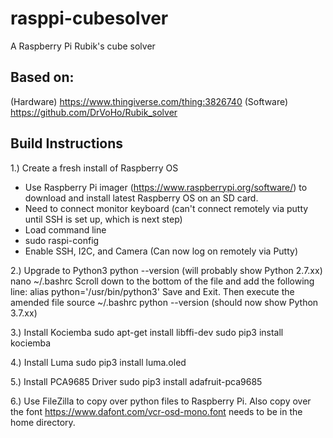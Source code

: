 # rasppi-cubesolver
A Raspberry Pi Rubik's cube solver 

## Based on:
(Hardware) https://www.thingiverse.com/thing:3826740
(Software) https://github.com/DrVoHo/Rubik_solver

## Build Instructions

1.) Create a fresh install of Raspberry OS
- Use Raspberry Pi imager (https://www.raspberrypi.org/software/) to download and install latest Raspberry OS on an SD card.
- Need to connect monitor keyboard (can't connect remotely via putty until SSH is set up, which is next step)
- Load command line
- sudo raspi-config
- Enable SSH, I2C, and Camera
(Can now log on remotely via Putty)

2.) Upgrade to Python3
python --version (will probably show Python 2.7.xx)
nano ~/.bashrc
Scroll down to the bottom of the file and add the following line:
alias python='/usr/bin/python3'
Save and Exit. Then execute the amended file
source ~/.bashrc
python --version (should now show Python 3.7.xx)

3.) Install Kociemba
sudo apt-get install libffi-dev
sudo pip3 install kociemba

4.) Install Luma
sudo pip3 install luma.oled

5.) Install PCA9685 Driver
sudo pip3 install adafruit-pca9685

6.) Use FileZilla to copy over python files to Raspberry Pi. Also copy over the font https://www.dafont.com/vcr-osd-mono.font needs to be in the home directory.
